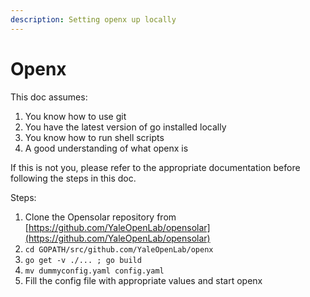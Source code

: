 ```yaml
---
description: Setting openx up locally
---
```


# Openx

This doc assumes:

1. You know how to use git
2. You have the latest version of go installed locally
3. You know how to run shell scripts
4. A good understanding of what openx is

If this is not you, please refer to the appropriate documentation before following the steps in this doc.

Steps:

1. Clone the Opensolar repository from [https://github.com/YaleOpenLab/opensolar](https://github.com/YaleOpenLab/opensolar)
2. `cd GOPATH/src/github.com/YaleOpenLab/openx`
3. `go get -v ./... ; go build`
4. `mv dummyconfig.yaml config.yaml`
5. Fill the config file with appropriate values and start openx

